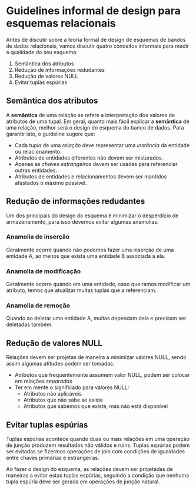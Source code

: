 # Guidelines informal de design para esquemas relacionais

Antes de discutir sobre a teoria formal de design de esquemas de bandos de dados relacionais, vamos discutir quatro conceitos informais para medir a qualidade do seu esquema:

1. Semântica dos atributos
2. Redução de informações redudantes
3. Redução de valores NULL
4. Evitar tuplas espúrias

## Semântica dos atributos

A **semântica** de uma relação se refere a interpretação dos valores de atributos de uma tupal. Em geral, quanto mais fácil explicar a **semântica** de uma relação, melhor será o design do esquema do banco de dados. Para garantir isto, o guideline sugere que:

- Cada *tupla* de uma *relação* deve representar uma *instância* da entidade ou relacionamento.
- Atributos de entidades diferentes não devem ser misturados.
- Apenas as *chaves estrangeiras* devem ser usadas para referenciar outras entidades.
- Atributos de entidades e relacionamentos devem ser mantidos afastados o máximo possível.

## Redução de informações redudantes

Um dos principais do design do esquema é minimizar o desperdício de armazenamento, para isso devemos evitar algumas anamolias.

### Anamolia de inserção

Geralmente ocorre quando não podemos fazer uma inserção de uma entidade A, ao menos que exista uma entidade B associada a ela.

### Anamolia de modificação

Geralmente ocorre quando em uma entidade, caso queiramos modificar um atributo, temos que atualizar muitas tuplas que a referenciam. 

### Anamolia de remoção

Quando ao deletar uma entidade A, muitas dependam dela e precisam ser deletadas também.

## Redução de valores NULL

Relações devem ser projetas de maneira a minimizar valores NULL, sendo assim algumas atitudes podem ser tomadas:

- Atributos que frequentemente assumem valor NULL, podem ser colocar em relações *separadas*
- Ter em mente o significado para valores NULL:
  - Atributos não aplicáveis
  - Atributos que não sabe se existe
  - Atributos que sabemos que existe, mas não está disponível

## Evitar tuplas espúrias

Tuplas espúrias acontece quando duas ou mais relações em uma operação de junção produzem resultados não válidos e ruins. Tuplas espúrias podem ser evitadas se fizermos operações de join com condições de igualdades entre chaves primárias e estrangeiras.

Ao fazer o design do esquema, as relações devem ser projetadas de maneiras a evitar estas tuplas espúrias, seguindo a condição que nenhuma tupla espúria deve ser gerada em operações de junção natural.